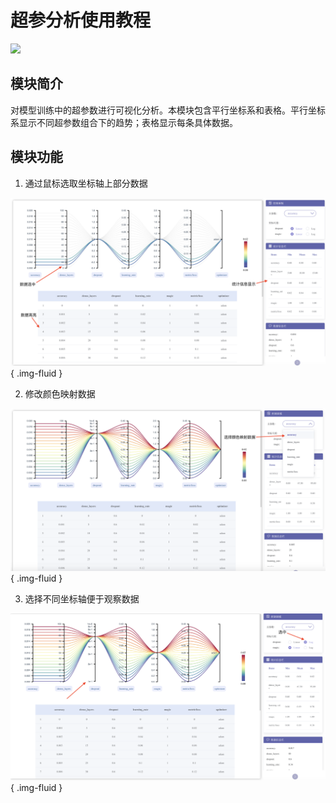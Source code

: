 # 超参分析使用教程
![](./images/hyperparm/hparams.gif)

## 模块简介

对模型训练中的超参数进行可视化分析。本模块包含平行坐标系和表格。平行坐标系显示不同超参数组合下的趋势；表格显示每条具体数据。

## 模块功能

1. 通过鼠标选取坐标轴上部分数据

![](./images/hyperparm/data_select.png){ .img-fluid }

2. 修改颜色映射数据

![](./images/hyperparm/map_controll.png){ .img-fluid }


3. 选择不同坐标轴便于观察数据

![](./images/hyperparm/axis_controll.png){ .img-fluid }
